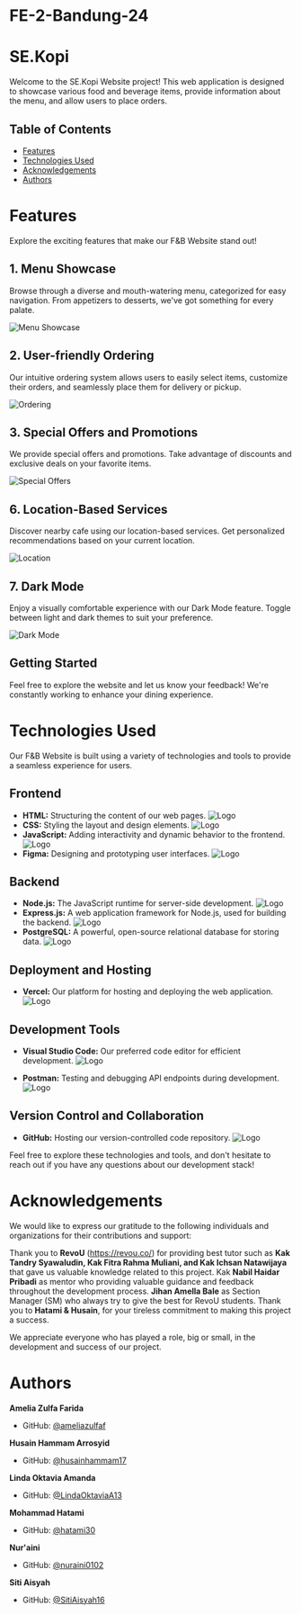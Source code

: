 # FE-2-Bandung-24
# SE.Kopi

Welcome to the SE.Kopi Website project! This web application is designed to showcase various food and beverage items, provide information about the menu, and allow users to place orders.

## Table of Contents

- [Features](#features)
- [Technologies Used](#technologiesused)
- [Acknowledgements](#acknowledgements)
- [Authors](#Authors)


# Features

Explore the exciting features that make our F&B Website stand out!

## 1. Menu Showcase

Browse through a diverse and mouth-watering menu, categorized for easy navigation. From appetizers to desserts, we've got something for every palate.

![Menu Showcase](https://i.ibb.co/fH471mD/Menu.jpg)

## 2. User-friendly Ordering

Our intuitive ordering system allows users to easily select items, customize their orders, and seamlessly place them for delivery or pickup.

![Ordering](https://i.ibb.co/SdzsS8t/Transaction.jpg)

## 3. Special Offers and Promotions

We provide special offers and promotions. Take advantage of discounts and exclusive deals on your favorite items.

![Special Offers](https://i.ibb.co/DtJK6bk/Promotion.png)

## 6. Location-Based Services

Discover nearby cafe using our location-based services. Get personalized recommendations based on your current location.

![Location](https://i.ibb.co/K91K3Fr/Store.png)

## 7. Dark Mode

Enjoy a visually comfortable experience with our Dark Mode feature. Toggle between light and dark themes to suit your preference.

![Dark Mode](https://i.ibb.co/0FcYqVL/Darkmode.jpg)

## Getting Started

Feel free to explore the website and let us know your feedback! We're constantly working to enhance your dining experience.




# Technologies Used

Our F&B Website is built using a variety of technologies and tools to provide a seamless experience for users.

## Frontend

- **HTML:** Structuring the content of our web pages.
![Logo](https://i.ibb.co/PTvM1T9/2.png)
- **CSS:** Styling the layout and design elements.
![Logo](https://i.ibb.co/Z6Z2pt3/1.png)
- **JavaScript:** Adding interactivity and dynamic behavior to the frontend.
![Logo](https://i.ibb.co/pQjh4Vm/3.png)
- **Figma:** Designing and prototyping user interfaces.
![Logo](https://i.ibb.co/s2CdRmS/4.png)

## Backend

- **Node.js:** The JavaScript runtime for server-side development.
![Logo](https://i.ibb.co/t386rGY/5.png)
- **Express.js:** A web application framework for Node.js, used for building the backend.
![Logo](https://i.ibb.co/h78sDjn/6.png)
- **PostgreSQL:** A powerful, open-source relational database for storing data.
![Logo](https://i.ibb.co/RN0Cx2P/7.png)

## Deployment and Hosting

- **Vercel:** Our platform for hosting and deploying the web application.
![Logo](https://i.ibb.co/Pj1zKbz/8.png)
  
## Development Tools

- **Visual Studio Code:** Our preferred code editor for efficient development.
![Logo](https://i.ibb.co/Px1TjR5/9.png)

- **Postman:** Testing and debugging API endpoints during development.
![Logo](https://i.ibb.co/J5HkFw7/10.png)

## Version Control and Collaboration

- **GitHub:** Hosting our version-controlled code repository.
![Logo](https://i.ibb.co/tLCBCQy/11.png)

Feel free to explore these technologies and tools, and don't hesitate to reach out if you have any questions about our development stack!
# Acknowledgements

We would like to express our gratitude to the following individuals and organizations for their contributions and support:


Thank you to **RevoU** (https://revou.co/) for providing best tutor such as **Kak Tandry Syawaludin, Kak Fitra Rahma Muliani, and Kak Ichsan Natawijaya** that gave us valuable knowledge related to this project. Kak **Nabil Haidar Pribadi** as mentor who providing valuable guidance and feedback throughout the development process. **Jihan Amella Bale** as Section Manager (SM) who always try to give the best for RevoU students. Thank you to **Hatami & Husain**, for your tireless commitment to making this project a success.

We appreciate everyone who has played a role, big or small, in the development and success of our project.


# Authors

**Amelia Zulfa Farida**
  - GitHub: [@ameliazulfaf](https://github.com/ameliazulfaf)
   
**Husain Hammam Arrosyid**
  - GitHub: [@husainhammam17](https://github.com/husainhammam17)

**Linda Oktavia Amanda**
  - GitHub: [@LindaOktaviaA13](https://github.com/LindaOktaviaA13)
  
**Mohammad Hatami**
  - GitHub: [@hatami30](https://github.com/hatami30)
  
**Nur'aini**
  - GitHub: [@nuraini0102](https://github.com/nuraini0102)
 
**Siti Aisyah**
  - GitHub: [@SitiAisyah16](https://github.com/SitiAisyah16)

